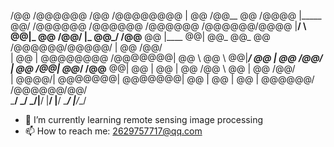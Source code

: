 
   /@@                                             /@@@@@@    /@@  /@@@@@@@@
  | @@                                            /@@__  @@ /@@@@ |_____ @@/
 /@@@@@@    /@@@@@@   /@@@@@@  /@@@@@@/@@@@      |__/  \ @@|_  @@      /@@/ 
|_  @@_/   /@@__  @@ |____  @@| @@_  @@_  @@ /@@@@@@/@@@@@/  | @@     /@@/  
  | @@    | @@@@@@@@  /@@@@@@@| @@ \ @@ \ @@|______/___  @@  | @@    /@@/   
  | @@ /@@| @@_____/ /@@__  @@| @@ | @@ | @@      /@@  \ @@  | @@   /@@/    
  |  @@@@/|  @@@@@@@|  @@@@@@@| @@ | @@ | @@     |  @@@@@@/ /@@@@@@/@@/     
   \___/   \_______/ \_______/|__/ |__/ |__/      \______/ |______/__/      
                                                                            
                                                                            
                                                                            
                                                                            
- 🌱 I’m currently learning remote sensing image processing
- 📫 How to reach me: 2629757717@qq.com
